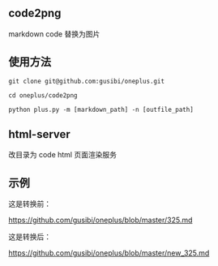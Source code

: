 ## code2png
markdown code 替换为图片

## 使用方法

```
git clone git@github.com:gusibi/oneplus.git

cd oneplus/code2png

python plus.py -m [markdown_path] -n [outfile_path]

```

## html-server

改目录为 code html 页面渲染服务


## 示例 

这是转换前：

https://github.com/gusibi/oneplus/blob/master/325.md

这是转换后：

https://github.com/gusibi/oneplus/blob/master/new_325.md
